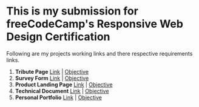 # This is  my submission for freeCodeCamp's Responsive Web Design Certification

Following are my projects working links and there respective requirements links.

1. **Tribute Page** [Link](https://codepen.io/astrix29/full/PozqvEZ) | [Objective](https://www.freecodecamp.org/learn/responsive-web-design/responsive-web-design-projects/build-a-tribute-page)
2. **Survey Form** [Link](https://codepen.io/astrix29/full/ZEOQbmP) | [Objective](https://www.freecodecamp.org/learn/responsive-web-design/responsive-web-design-projects/build-a-survey-form)
3. **Product Landing Page** [Link](https://landing-page.vector2912.repl.co) | [Objective](https://www.freecodecamp.org/learn/responsive-web-design/responsive-web-design-projects/build-a-product-landing-page)
4. **Technical Document** [Link](https://codepen.io/astrix29/full/ExyZVRX) | [Objective](https://www.freecodecamp.org/learn/responsive-web-design/responsive-web-design-projects/build-a-technical-documentation-page)
5. **Personal Portfolio** [Link](https://codepen.io/astrix29/full/xxOgvem) | [Objective](https://www.freecodecamp.org/learn/responsive-web-design/responsive-web-design-projects/build-a-personal-portfolio-webpage)
